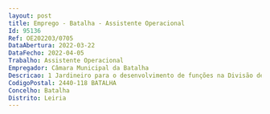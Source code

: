 ```yaml
--- 
layout: post
title: Emprego - Batalha - Assistente Operacional
Id: 95136
Ref: OE202203/0705
DataAbertura: 2022-03-22
DataFecho: 2022-04-05
Trabalho: Assistente Operacional
Empregador: Câmara Municipal da Batalha
Descricao: 1 Jardineiro para o desenvolvimento de funções na Divisão de Ambiente, Manutenção e Exploração – Realização de construção, manutenção e conservação de sementeiras de relvados, plantas e outras espécies arbóreas  realização da limpeza e conservação dos arruamentos e canteiros  execução de trabalhos a nível de preparação ou substituição de terreno, aplicação de fertilizantes destinada à construção, manutenção e conservação de sementeiras de relvados, plantas e outras espécies arbóreas  realização de adubamento, monda, sacha e rega (automática ou manual), incluindo aplicação de herbicidas ou pesticidas  manutenção e conservação de viveiros de plantas com sementeiras, plantações, transplantações, enxertias e regas  instalação e manutenção do sistema de rega automático e manual  realização de operações e tarefas de jardinagem através da utilização de equipamentos manuais ou mecânicos  responsabilização pela limpeza, afinação e lubrificação de equipamentos mecânicos  realização de reparações providenciando, em caso de avarias maiores arranjo dos materiais  utilização adequada de equipamentos de proteção coletiva e proteção individual, inerentes à construção, reparação e manutenção de trabalhos da sua arte.
CodigoPostal: 2440-118 BATALHA
Concelho: Batalha
Distrito: Leiria
--- 
```

